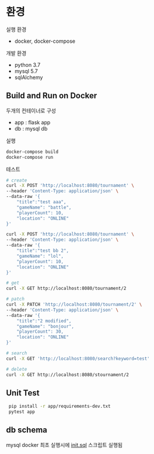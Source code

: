# 환경

실행 환경
* docker, docker-compose

개발 환경
* python 3.7
* mysql 5.7
* sqlAlchemy


## Build and Run on Docker

두개의 컨테이너로 구성 
* app : flask app
* db : mysql db
 
실행
```sh
docker-compose build
docker-compose run
```

테스트
```sh
# create
curl -X POST 'http://localhost:8080/tournament' \
--header 'Content-Type: application/json' \
--data-raw '{
	"title":"test aaa",
	"gameName": "battle",
	"playerCount": 10,
	"location": "ONLINE"
}'

curl -X POST 'http://localhost:8080/tournament' \
--header 'Content-Type: application/json' \
--data-raw '{
	"title":"test bb 2",
	"gameName": "lol",
	"playerCount": 10,
	"location": "ONLINE"
}'

# get 
curl -X GET http://localhost:8080/tournament/2

# patch
curl -X PATCH 'http://localhost:8080/tournament/2' \
--header 'Content-Type: application/json' \
--data-raw '{
	"title":"2 modified",
	"gameName": "bonjour",
	"playerCount": 30,
	"location": "ONLINE"
}'

# search
curl -X GET 'http://localhost:8080/search?keyword=test'

# delete 
curl -X GET http://localhost:8080/stournament/2


```

## Unit Test
```sh
 pip install -r app/requirements-dev.txt
 pytest app
```


## db schema

mysql docker 최초 실행시에  [init.sql](db\init.sql) 스크립트 실행됨
